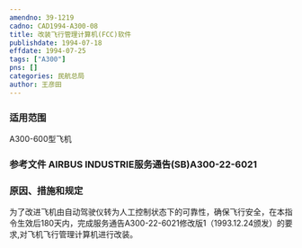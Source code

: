 ```yaml
---
amendno: 39-1219  
cadno: CAD1994-A300-08  
title: 改装飞行管理计算机(FCC)软件  
publishdate: 1994-07-18  
effdate: 1994-07-25  
tags: ["A300"]  
pns: []  
categories: 民航总局  
author: 王彦田  
---
```

  
### 适用范围  
A300-600型飞机  
  
<!--more-->  
### 参考文件    AIRBUS INDUSTRIE服务通告(SB)A300-22-6021  
  
### 原因、措施和规定  
为了改进飞机由自动驾驶仪转为人工控制状态下的可靠性，确保飞行安全，在本指令生效后180天内，完成服务通告A300-22-6021修改版1（1993.12.24颁发）的要求,对飞机飞行管理计算机进行改装。  
